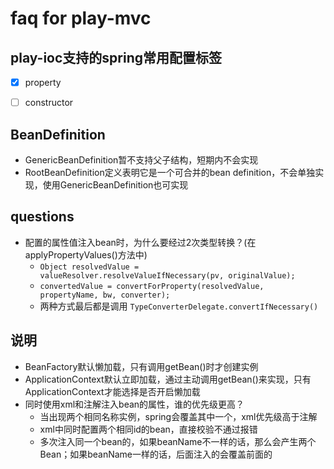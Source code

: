 # faq for play-mvc

## play-ioc支持的spring常用配置标签
- [x] property   

- [ ] constructor
   
## BeanDefinition
- GenericBeanDefinition暂不支持父子结构，短期内不会实现
- RootBeanDefinition定义表明它是一个可合并的bean definition，不会单独实现，使用GenericBeanDefinition也可实现  


## questions

- 配置的属性值注入bean时，为什么要经过2次类型转换？(在applyPropertyValues()方法中)  
    - `Object resolvedValue = valueResolver.resolveValueIfNecessary(pv, originalValue);`
    - `convertedValue = convertForProperty(resolvedValue, propertyName, bw, converter);`
    - 两种方式最后都是调用 `TypeConverterDelegate.convertIfNecessary()`  
## 说明
- BeanFactory默认懒加载，只有调用getBean()时才创建实例 
- ApplicationContext默认立即加载，通过主动调用getBean()来实现，只有ApplicationContext才能选择是否开启懒加载
- 同时使用xml和注解注入bean的属性，谁的优先级更高？  
    - 当出现两个相同名称实例，spring会覆盖其中一个，xml优先级高于注解  
    - xml中同时配置两个相同id的bean，直接校验不通过报错
    - 多次注入同一个bean的，如果beanName不一样的话，那么会产生两个Bean；如果beanName一样的话，后面注入的会覆盖前面的





